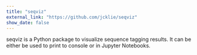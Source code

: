 ```yaml
---
title: "seqviz"
external_link: "https://github.com/jcklie/seqviz"
show_date: false
---
```


seqviz is a Python package to visualize sequence tagging results. It can be either be used to print to console or in Jupyter Notebooks.


